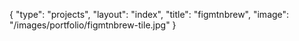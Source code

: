 {
	"type": "projects",
	"layout": "index",
	"title": "figmtnbrew",
	"image": "/images/portfolio/figmtnbrew-tile.jpg"
}